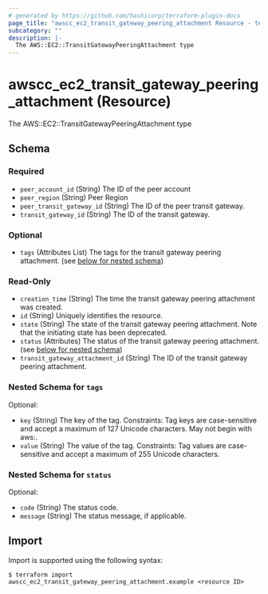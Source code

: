 ```yaml
---
# generated by https://github.com/hashicorp/terraform-plugin-docs
page_title: "awscc_ec2_transit_gateway_peering_attachment Resource - terraform-provider-awscc"
subcategory: ""
description: |-
  The AWS::EC2::TransitGatewayPeeringAttachment type
---
```


# awscc_ec2_transit_gateway_peering_attachment (Resource)

The AWS::EC2::TransitGatewayPeeringAttachment type



<!-- schema generated by tfplugindocs -->
## Schema

### Required

- `peer_account_id` (String) The ID of the peer account
- `peer_region` (String) Peer Region
- `peer_transit_gateway_id` (String) The ID of the peer transit gateway.
- `transit_gateway_id` (String) The ID of the transit gateway.

### Optional

- `tags` (Attributes List) The tags for the transit gateway peering attachment. (see [below for nested schema](#nestedatt--tags))

### Read-Only

- `creation_time` (String) The time the transit gateway peering attachment was created.
- `id` (String) Uniquely identifies the resource.
- `state` (String) The state of the transit gateway peering attachment. Note that the initiating state has been deprecated.
- `status` (Attributes) The status of the transit gateway peering attachment. (see [below for nested schema](#nestedatt--status))
- `transit_gateway_attachment_id` (String) The ID of the transit gateway peering attachment.

<a id="nestedatt--tags"></a>
### Nested Schema for `tags`

Optional:

- `key` (String) The key of the tag. Constraints: Tag keys are case-sensitive and accept a maximum of 127 Unicode characters. May not begin with aws:.
- `value` (String) The value of the tag. Constraints: Tag values are case-sensitive and accept a maximum of 255 Unicode characters.


<a id="nestedatt--status"></a>
### Nested Schema for `status`

Optional:

- `code` (String) The status code.
- `message` (String) The status message, if applicable.

## Import

Import is supported using the following syntax:

```shell
$ terraform import awscc_ec2_transit_gateway_peering_attachment.example <resource ID>
```
